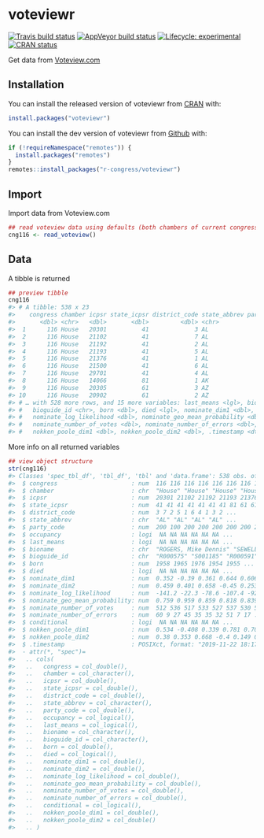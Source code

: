 
<!-- README.md is generated from README.Rmd. Please edit that file -->

# voteviewr

<!-- badges: start -->

[![Travis build
status](https://travis-ci.org/r-congress/voteviewr.svg?branch=master)](https://travis-ci.org/r-congress/voteviewr)
[![AppVeyor build
status](https://ci.appveyor.com/api/projects/status/github/r-congress/voteviewr?branch=master&svg=true)](https://ci.appveyor.com/project/r-congress/voteviewr)
[![Lifecycle:
experimental](https://img.shields.io/badge/lifecycle-experimental-orange.svg)](https://www.tidyverse.org/lifecycle/#experimental)
[![CRAN
status](https://www.r-pkg.org/badges/version/voteviewr)](https://CRAN.R-project.org/package=voteviewr)
<!-- badges: end -->

Get data from [Voteview.com](https://voteview.com/data)

## Installation

You can install the released version of voteviewr from
[CRAN](https://CRAN.R-project.org) with:

``` r
install.packages("voteviewr")
```

You can install the dev version of voteviewr from
[Github](https://github.com) with:

``` r
if (!requireNamespace("remotes")) {
  install.packages("remotes")
}
remotes::install_packages("r-congress/voteviewr")
```

## Import

Import data from Voteview.com

``` r
## read voteview data using defaults (both chambers of current congress)
cng116 <- read_voteview()
```

## Data

A tibble is returned

``` r
## preview tibble
cng116
#> # A tibble: 538 x 23
#>    congress chamber icpsr state_icpsr district_code state_abbrev party_code occupancy
#>       <dbl> <chr>   <dbl>       <dbl>         <dbl> <chr>             <dbl> <lgl>    
#>  1      116 House   20301          41             3 AL                  200 NA       
#>  2      116 House   21102          41             7 AL                  100 NA       
#>  3      116 House   21192          41             2 AL                  200 NA       
#>  4      116 House   21193          41             5 AL                  200 NA       
#>  5      116 House   21376          41             1 AL                  200 NA       
#>  6      116 House   21500          41             6 AL                  200 NA       
#>  7      116 House   29701          41             4 AL                  200 NA       
#>  8      116 House   14066          81             1 AK                  200 NA       
#>  9      116 House   20305          61             3 AZ                  100 NA       
#> 10      116 House   20902          61             2 AZ                  100 NA       
#> # … with 528 more rows, and 15 more variables: last_means <lgl>, bioname <chr>,
#> #   bioguide_id <chr>, born <dbl>, died <lgl>, nominate_dim1 <dbl>, nominate_dim2 <dbl>,
#> #   nominate_log_likelihood <dbl>, nominate_geo_mean_probability <dbl>,
#> #   nominate_number_of_votes <dbl>, nominate_number_of_errors <dbl>, conditional <lgl>,
#> #   nokken_poole_dim1 <dbl>, nokken_poole_dim2 <dbl>, .timestamp <dttm>
```

More info on all returned variables

``` r
## view object structure
str(cng116)
#> Classes 'spec_tbl_df', 'tbl_df', 'tbl' and 'data.frame': 538 obs. of  23 variables:
#>  $ congress                     : num  116 116 116 116 116 116 116 116 116 116 ...
#>  $ chamber                      : chr  "House" "House" "House" "House" ...
#>  $ icpsr                        : num  20301 21102 21192 21193 21376 ...
#>  $ state_icpsr                  : num  41 41 41 41 41 41 41 81 61 61 ...
#>  $ district_code                : num  3 7 2 5 1 6 4 1 3 2 ...
#>  $ state_abbrev                 : chr  "AL" "AL" "AL" "AL" ...
#>  $ party_code                   : num  200 100 200 200 200 200 200 200 100 100 ...
#>  $ occupancy                    : logi  NA NA NA NA NA NA ...
#>  $ last_means                   : logi  NA NA NA NA NA NA ...
#>  $ bioname                      : chr  "ROGERS, Mike Dennis" "SEWELL, Terri" "ROBY, Martha" "BROOKS, Mo" ...
#>  $ bioguide_id                  : chr  "R000575" "S001185" "R000591" "B001274" ...
#>  $ born                         : num  1958 1965 1976 1954 1955 ...
#>  $ died                         : logi  NA NA NA NA NA NA ...
#>  $ nominate_dim1                : num  0.352 -0.39 0.361 0.644 0.606 0.715 0.366 0.284 -0.599 -0.161 ...
#>  $ nominate_dim2                : num  0.459 0.401 0.658 -0.45 0.253 -0.046 0.594 0.023 -0.252 -0.008 ...
#>  $ nominate_log_likelihood      : num  -141.2 -22.3 -78.6 -107.4 -92.7 ...
#>  $ nominate_geo_mean_probability: num  0.759 0.959 0.859 0.818 0.839 ...
#>  $ nominate_number_of_votes     : num  512 536 517 533 527 537 530 519 515 508 ...
#>  $ nominate_number_of_errors    : num  60 9 27 45 35 35 32 51 7 17 ...
#>  $ conditional                  : logi  NA NA NA NA NA NA ...
#>  $ nokken_poole_dim1            : num  0.534 -0.408 0.339 0.781 0.708 0.666 0.422 0.353 -0.629 -0.369 ...
#>  $ nokken_poole_dim2            : num  0.38 0.353 0.668 -0.4 0.149 0.124 0.657 0.178 -0.646 0.476 ...
#>  $ .timestamp                   : POSIXct, format: "2019-11-22 18:17:41" "2019-11-22 18:17:41" ...
#>  - attr(*, "spec")=
#>   .. cols(
#>   ..   congress = col_double(),
#>   ..   chamber = col_character(),
#>   ..   icpsr = col_double(),
#>   ..   state_icpsr = col_double(),
#>   ..   district_code = col_double(),
#>   ..   state_abbrev = col_character(),
#>   ..   party_code = col_double(),
#>   ..   occupancy = col_logical(),
#>   ..   last_means = col_logical(),
#>   ..   bioname = col_character(),
#>   ..   bioguide_id = col_character(),
#>   ..   born = col_double(),
#>   ..   died = col_logical(),
#>   ..   nominate_dim1 = col_double(),
#>   ..   nominate_dim2 = col_double(),
#>   ..   nominate_log_likelihood = col_double(),
#>   ..   nominate_geo_mean_probability = col_double(),
#>   ..   nominate_number_of_votes = col_double(),
#>   ..   nominate_number_of_errors = col_double(),
#>   ..   conditional = col_logical(),
#>   ..   nokken_poole_dim1 = col_double(),
#>   ..   nokken_poole_dim2 = col_double()
#>   .. )
```
